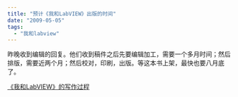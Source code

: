 ```yaml
---
title: "预计《我和LabVIEW》出版的时间"
date: "2009-05-05"
tags: 
  - "我和labview"
---
```


昨晚收到编辑的回复。他们收到稿件之后先要编辑加工，需要一个多月时间；然后排版，需要近两个月；然后校对，印刷，出版。等这本书上架，最快也要八月底了。  
  
[《我和LabVIEW》的写作过程](blog/cns!5852D4F797C53FB6!4321.entry)
